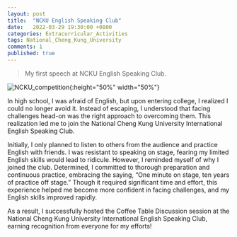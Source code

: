 ```yaml
---
layout: post
title:  "NCKU English Speaking Club"
date:   2022-03-29 19:30:00 +0800
categories: Extracurricular_Activities
tags: National_Cheng_Kung_University
comments: 1
published: true 
---
```

> My first speech at NCKU English Speaking Club.

![NCKU_competition]({{site.baseurl}}/assets/res/NESC.png){:height="50%" width="50%"}

<p>In high school, I was afraid of English, but upon entering college, I realized I could no longer avoid it. Instead of escaping, I understood that facing challenges head-on was the right approach to overcoming them. This realization led me to join the National Cheng Kung University International English Speaking Club.</p>

<p>Initially, I only planned to listen to others from the audience and practice English with friends. I was resistant to speaking on stage, fearing my limited English skills would lead to ridicule. However, I reminded myself of why I joined the club. Determined, I committed to thorough preparation and continuous practice, embracing the saying, “One minute on stage, ten years of practice off stage.” Though it required significant time and effort, this experience helped me become more confident in facing challenges, and my English skills improved rapidly.</p>

<p>As a result, I successfully hosted the Coffee Table Discussion session at the National Cheng Kung University International English Speaking Club, earning recognition from everyone for my efforts!</p>